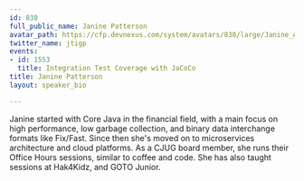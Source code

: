 ```yaml
---
id: 838
full_public_name: Janine Patterson
avatar_path: https://cfp.devnexus.com/system/avatars/838/large/Janine_Avatar_-_1.png?1511399810
twitter_name: jtigp
events:
- id: 1553
  title: Integration Test Coverage with JaCoCo
title: Janine Patterson
layout: speaker_bio

---
```

Janine started with Core Java in the financial field, with a main focus on high performance, low garbage collection, and binary data interchange formats like Fix/Fast. Since then she's moved on to microservices architecture and cloud platforms. As a CJUG board member, she runs their Office Hours sessions, similar to coffee and code. She has also taught sessions at Hak4Kidz, and GOTO Junior.
